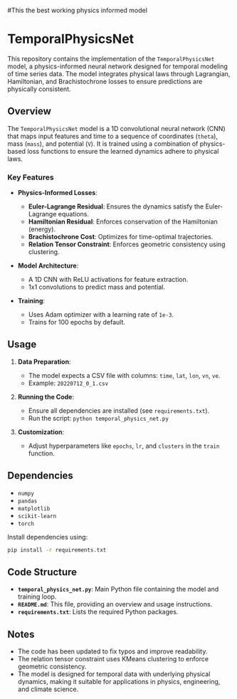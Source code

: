 #This the best working physics informed model
# TemporalPhysicsNet

This repository contains the implementation of the `TemporalPhysicsNet` model, a physics-informed neural network designed for temporal modeling of time series data. The model integrates physical laws through Lagrangian, Hamiltonian, and Brachistochrone losses to ensure predictions are physically consistent.

## Overview

The `TemporalPhysicsNet` model is a 1D convolutional neural network (CNN) that maps input features and time to a sequence of coordinates (`theta`), mass (`mass`), and potential (`V`). It is trained using a combination of physics-based loss functions to ensure the learned dynamics adhere to physical laws.

### Key Features

- **Physics-Informed Losses**:
  - **Euler-Lagrange Residual**: Ensures the dynamics satisfy the Euler-Lagrange equations.
  - **Hamiltonian Residual**: Enforces conservation of the Hamiltonian (energy).
  - **Brachistochrone Cost**: Optimizes for time-optimal trajectories.
  - **Relation Tensor Constraint**: Enforces geometric consistency using clustering.

- **Model Architecture**:
  - A 1D CNN with ReLU activations for feature extraction.
  - 1x1 convolutions to predict mass and potential.

- **Training**:
  - Uses Adam optimizer with a learning rate of `1e-3`.
  - Trains for 100 epochs by default.

## Usage

1. **Data Preparation**:
   - The model expects a CSV file with columns: `time`, `lat`, `lon`, `vn`, `ve`.
   - Example: `20220712_0_1.csv`

2. **Running the Code**:
   - Ensure all dependencies are installed (see `requirements.txt`).
   - Run the script: `python temporal_physics_net.py`

3. **Customization**:
   - Adjust hyperparameters like `epochs`, `lr`, and `clusters` in the `train` function.

## Dependencies

- `numpy`
- `pandas`
- `matplotlib`
- `scikit-learn`
- `torch`

Install dependencies using:
```bash
pip install -r requirements.txt
```

## Code Structure

- **`temporal_physics_net.py`**: Main Python file containing the model and training loop.
- **`README.md`**: This file, providing an overview and usage instructions.
- **`requirements.txt`**: Lists the required Python packages.

## Notes

- The code has been updated to fix typos and improve readability.
- The relation tensor constraint uses KMeans clustering to enforce geometric consistency.
- The model is designed for temporal data with underlying physical dynamics, making it suitable for applications in physics, engineering, and climate science.
